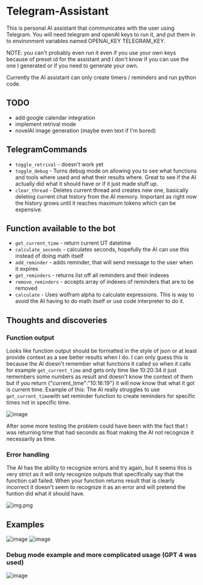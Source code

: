 # Telegram-Assistant

This is personal AI assistant that communicates with the user using Telegram. You will need telegram and openAI keys to run it, and put them in to environment variables named OPENAI_KEY TELEGRAM_KEY. 

NOTE: you can't probably even run it even if you use your own keys because of preset id for the assistant and I don't know if you can use the one I generated or if you need to generate your own. 

Currently the AI assistant can only create timers / reminders and run python code. 

## TODO 
- add google calendar integration
- implement retrival mode
- novelAI image generation (maybe even text if I'm bored)


## TelegramCommands 
- `toggle_retrival` - doesn't work yet
- `toggle_debug` - Turns debug mode on allowing you to see what functions and tools where used and what their results where. Great to see if the AI actually did what it should have or if it just made stuff up.
- `clear_thread` - Deletes current thread and creates new one, basically deleting current chat history from the AI memory. Important as right now the history grows until it reaches maximum tokens which can be expensive. 

## Function available to the bot 
- `get_current_time` - return current UT datetime
- `calculate_seconds` - calculates seconds, hopefully the AI can use this instead of doing math itself
- `add_reminder` - adds reminder, that will send message to the user when it expires
- `get_reminders` - returns list off all reminders and their indexes
- `remove_reminders` - accepts array of indexes of reminders that are to be removed 
- `calculate` - Uses wolfram alpha to calculate expressions. This is way to avoid the AI having to do math itself or use code interpreter to do it.

## Thoughts and discoveries

### Function output 
Looks like function output should be formatted in the style of json or at least provide context as a see better results when I do. 
I can only guess this is because the AI doesn't remember what functions it called so when it calls for example `get_current_time` and gets only time like 10:20:34 
it just remembers some numbers as result and doesn't know the context of them but if you return {"current_time":"10:16:19"} it will now know that what it got is current time. 
Example of this: The AI really struggles to use `get_current_time`with set reminder function to create reminders for specific times not in specific time.

![image](https://i.imgur.com/jJj0pVN.png)

After some more testing the problem could have been with the fact that I was returning time that had seconds as float making the AI not recognize it necessarily  as time.

### Error handling
The AI has the ability to recognize errors and try again, but it seems this is very strict as it will only recognize outputs that specifically say that the function call failed. 
When your function returns result that is clearly incorrect it doesn't seem to recognize it as an error and will pretend the funtion did what it should have. 

![img.png](https://i.imgur.com/ihSAPrS.png)



## Examples 
![image](https://github.com/Llyfrs/Telegram-Assistant/assets/59464917/625d79b4-26fa-414f-bb47-70d4aae3e9be)
![image](https://github.com/Llyfrs/Telegram-Assistant/assets/59464917/cdab55c2-5e5c-481b-93d0-1b94db21c0c7)


### Debug mode example and more complicated usage (GPT 4 was used)

![image](https://github.com/Llyfrs/Telegram-Assistant/assets/59464917/2a4929ba-ae76-4785-9c28-b05a3478bf08)
